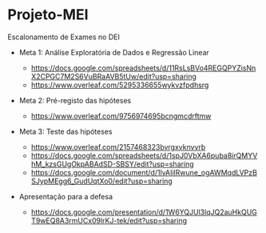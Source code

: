 # Projeto-MEI
Escalonamento de Exames no DEI

- Meta 1: Análise Exploratória de Dados e Regressão Linear
	- https://docs.google.com/spreadsheets/d/11RsLsBVo4REGQPYZisNnX2CPGC7M2S6VuBRaAVB5tUw/edit?usp=sharing
	- https://www.overleaf.com/5295336655wykvzfpdhsrg

- Meta 2: Pré-registo das hipóteses
	- https://www.overleaf.com/9756974695bcngmcdrftmw

- Meta 3: Teste das hipóteses
	- https://www.overleaf.com/2157468323bvrgxvknvvrb
	- https://docs.google.com/spreadsheets/d/1spJ0VbXA6puba8irQMYVhM_kzsGUgOkpABAdSD-SBSY/edit?usp=sharing
	- https://docs.google.com/document/d/1lvAIilRwune_ogAWMqdLVPzBSJypMEgg6_GudUqtXo0/edit?usp=sharing		

- Apresentação para a defesa
	- https://docs.google.com/presentation/d/1W6YQJUl3lqJQ2auHkQUGT9wEQ8A3rmUCx09lrKJ-tek/edit?usp=sharing
